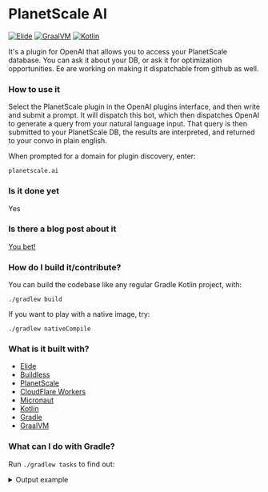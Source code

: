 # PlanetScale AI

[![Elide](https://elide.dev/shield)](https://elide.dev)
[![GraalVM](https://img.shields.io/badge/GraalVM-22.3.x-blue.svg?logo=oracle)](https://www.graalvm.org/)
[![Kotlin](https://img.shields.io/badge/Kotlin-1.8.20-blue.svg?logo=kotlin)](http://kotlinlang.org)

It's a plugin for OpenAI that allows you to access your PlanetScale database. You can ask it about your DB, or ask
it for optimization opportunities. Ee are working on making it dispatchable from github as well.

### How to use it

Select the PlanetScale plugin in the OpenAI plugins interface, and then write and submit a prompt. It will dispatch this bot,
which then dispatches OpenAI to generate a query from your natural language input. That query is then submitted to your
PlanetScale DB, the results are interpreted, and returned to your convo in plain english.

When prompted for a domain for plugin discovery, enter:
```
planetscale.ai
```

### Is it done yet

Yes

### Is there a blog post about it

[You bet!](https://cacheflow.blog)

### How do I build it/contribute?

You can build the codebase like any regular Gradle Kotlin project, with:
```
./gradlew build
```

If you want to play with a native image, try:
```
./gradlew nativeCompile
```

### What is it built with?

- [Elide](https://elide.dev)
- [Buildless](https://less.build)
- [PlanetScale](https://planetscale.com)
- [CloudFlare Workers](https://workers.cloudflare.com/)
- [Micronaut](https://micronaut.io)
- [Kotlin](https://kotlinlang.org)
- [Gradle](https://gradle.org)
- [GraalVM](https://graalvm.org)

### What can I do with Gradle?

Run `./gradlew tasks` to find out:

<details>
  <summary>Output example</summary>

```
> Task :tasks

------------------------------------------------------------
Tasks runnable from root project 'planetscale-ai'
------------------------------------------------------------

Application tasks
-----------------
run - Runs this project as a JVM application
runShadow - Runs this project as a JVM application using the shadow jar
startShadowScripts - Creates OS specific scripts to run the project as a JVM application using the shadow jar

Build tasks
-----------
assemble - Assembles the outputs of this project.
build - Assembles and tests this project.
buildDependents - Assembles and tests this project and all projects that depend on it.
buildJs - Build JS targets via Node/NPM
buildKotlinToolingMetadata - Build metadata json file containing information about the used Kotlin tooling
buildLayers - Builds application layers for use in a Docker container (main image)
buildNativeLayersTask - Builds application layers for use in a Docker container (main image)
buildNeeded - Assembles and tests this project and all projects it depends on.
classes - Assembles main classes.
clean - Deletes the build directory.
collectReachabilityMetadata - Obtains native reachability metdata for the runtime classpath configuration
dockerBuild - Builds a Docker Image (image main)
dockerBuildNative - Builds a Native Docker Image using GraalVM (image main)
dockerfile - Builds a Docker File for image main
dockerfileNative - Builds a Native Docker File for image main
inspectRuntimeClasspath - Performs sanity checks of the runtime classpath to warn about misconfigured builds
jar - Assembles a jar archive containing the main classes.
kotlinSourcesJar - Assembles a jar archive containing the sources of target 'kotlin'.
metadataCopy - Copies metadata collected from tasks instrumented with the agent into target directories.
nativeCompile - Compiles a native image for the main binary
nativeRun - Executes the main native binary
nativeTestCompile - Compiles a native image for the test binary
testClasses - Assembles test classes.
testResourcesClasses - Assembles test resources classes.

Build Setup tasks
-----------------
init - Initializes a new Gradle build.
wrapper - Generates Gradle wrapper files.

Distribution tasks
------------------
assembleDist - Assembles the main distributions
assembleShadowDist - Assembles the shadow distributions
distTar - Bundles the project as a distribution.
distZip - Bundles the project as a distribution.
installDist - Installs the project as a distribution as-is.
installShadowDist - Installs the project as a distribution as-is.
shadowDistTar - Bundles the project as a distribution.
shadowDistZip - Bundles the project as a distribution.

Documentation tasks
-------------------
javadoc - Generates Javadoc API documentation for the main source code.

Gradle Enterprise tasks
-----------------------
buildScanPublishPrevious - Publishes the data captured by the last build.
provisionGradleEnterpriseAccessKey - Provisions a new access key for this build environment.

Help tasks
----------
buildEnvironment - Displays all buildscript dependencies declared in root project 'planetscale-ai'.
dependencies - Displays all dependencies declared in root project 'planetscale-ai'.
dependencyInsight - Displays the insight into a specific dependency in root project 'planetscale-ai'.
help - Displays a help message.
javaToolchains - Displays the detected java toolchains.
kotlinDslAccessorsReport - Prints the Kotlin code for accessing the currently available project extensions and conventions.
outgoingVariants - Displays the outgoing variants of root project 'planetscale-ai'.
projects - Displays the sub-projects of root project 'planetscale-ai'.
properties - Displays the properties of root project 'planetscale-ai'.
resolvableConfigurations - Displays the configurations that can be resolved in root project 'planetscale-ai'.
tasks - Displays the tasks runnable from root project 'planetscale-ai'.

IDE tasks
---------
cleanEclipse - Cleans all Eclipse files.
eclipse - Generates all Eclipse files.

Jib tasks
---------
jib - Builds a container image to a registry.
jibBuildTar - Builds a container image to a tarball.
jibDockerBuild - Builds a container image to a Docker daemon.

Micronaut Test Resources tasks
------------------------------
internalStartTestResourcesService - Starts the test resources server
startTestResourcesService - Starts the test resources server in standalone mode
stopTestResourcesService - Stops the test resources server

Node tasks
----------
nodeSetup - Download and install a local node/npm version.

Npm tasks
---------
npmInstall - Install node packages from package.json.
npmSetup - Setup a specific version of npm to be used by the build.

Pnpm tasks
----------
pnpmInstall - Install node packages from package.json.
pnpmSetup - Setup a specific version of pnpm to be used by the build.

Publish tasks
-------------
publishWorkersLive - Publish CloudFlare Workers to live environments
publishWorkersStaging - Publish CloudFlare Workers to staging environments

Shadow tasks
------------
knows - Do you know who knows?
shadowJar - Create a combined JAR of project and runtime dependencies

Upload tasks
------------
dockerPush - Pushes the main Docker Image
dockerPushNative - Pushes a Native Docker Image using GraalVM (image main)

Verification tasks
------------------
check - Runs all checks.
nativeTest - Executes the test native binary
test - Runs the test suite.

Yarn tasks
----------
yarn - Install node packages using Yarn.
yarnSetup - Setup a specific version of Yarn to be used by the build.
```
</details>
